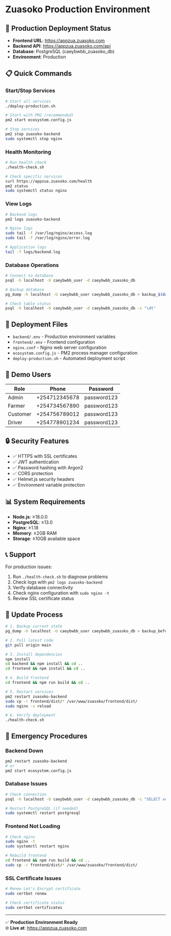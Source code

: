 # Zuasoko Production Environment

## 🚀 Production Deployment Status

- **Frontend URL**: https://appzua.zuasoko.com
- **Backend API**: https://appzua.zuasoko.com/api
- **Database**: PostgreSQL (caeybwbb_zuasoko_db)
- **Environment**: Production

## 📋 Quick Commands

### Start/Stop Services

```bash
# Start all services
./deploy-production.sh

# Start with PM2 (recommended)
pm2 start ecosystem.config.js

# Stop services
pm2 stop zuasoko-backend
sudo systemctl stop nginx
```

### Health Monitoring

```bash
# Run health check
./health-check.sh

# Check specific services
curl https://appzua.zuasoko.com/health
pm2 status
sudo systemctl status nginx
```

### View Logs

```bash
# Backend logs
pm2 logs zuasoko-backend

# Nginx logs
sudo tail -f /var/log/nginx/access.log
sudo tail -f /var/log/nginx/error.log

# Application logs
tail -f logs/backend.log
```

### Database Operations

```bash
# Connect to database
psql -h localhost -U caeybwbb_user -d caeybwbb_zuasoko_db

# Backup database
pg_dump -h localhost -U caeybwbb_user caeybwbb_zuasoko_db > backup_$(date +%Y%m%d).sql

# Check table status
psql -h localhost -U caeybwbb_user -d caeybwbb_zuasoko_db -c "\dt"
```

## 🔧 Deployment Files

- `backend/.env` - Production environment variables
- `frontend/.env` - Frontend configuration
- `nginx.conf` - Nginx web server configuration
- `ecosystem.config.js` - PM2 process manager configuration
- `deploy-production.sh` - Automated deployment script

## 👥 Demo Users

| Role     | Phone         | Password    |
| -------- | ------------- | ----------- |
| Admin    | +254712345678 | password123 |
| Farmer   | +254734567890 | password123 |
| Customer | +254756789012 | password123 |
| Driver   | +254778901234 | password123 |

## 🔒 Security Features

- ✅ HTTPS with SSL certificates
- ✅ JWT authentication
- ✅ Password hashing with Argon2
- ✅ CORS protection
- ✅ Helmet.js security headers
- ✅ Environment variable protection

## 📊 System Requirements

- **Node.js**: ≥18.0.0
- **PostgreSQL**: ≥13.0
- **Nginx**: ≥1.18
- **Memory**: ≥2GB RAM
- **Storage**: ≥10GB available space

## 📞 Support

For production issues:

1. Run `./health-check.sh` to diagnose problems
2. Check logs with `pm2 logs zuasoko-backend`
3. Verify database connectivity
4. Check nginx configuration with `sudo nginx -t`
5. Review SSL certificate status

## 🔄 Update Process

```bash
# 1. Backup current state
pg_dump -h localhost -U caeybwbb_user caeybwbb_zuasoko_db > backup_before_update.sql

# 2. Pull latest code
git pull origin main

# 3. Install dependencies
npm install
cd backend && npm install && cd ..
cd frontend && npm install && cd ..

# 4. Build frontend
cd frontend && npm run build && cd ..

# 5. Restart services
pm2 restart zuasoko-backend
sudo cp -r frontend/dist/* /var/www/zuasoko/frontend/dist/
sudo nginx -s reload

# 6. Verify deployment
./health-check.sh
```

## 🚨 Emergency Procedures

### Backend Down

```bash
pm2 restart zuasoko-backend
# or
pm2 start ecosystem.config.js
```

### Database Issues

```bash
# Check connection
psql -h localhost -U caeybwbb_user -d caeybwbb_zuasoko_db -c "SELECT version();"

# Restart PostgreSQL (if needed)
sudo systemctl restart postgresql
```

### Frontend Not Loading

```bash
# Check nginx
sudo nginx -t
sudo systemctl restart nginx

# Rebuild frontend
cd frontend && npm run build && cd ..
sudo cp -r frontend/dist/* /var/www/zuasoko/frontend/dist/
```

### SSL Certificate Issues

```bash
# Renew Let's Encrypt certificate
sudo certbot renew

# Check certificate status
sudo certbot certificates
```

---

✅ **Production Environment Ready**  
🌐 **Live at**: https://appzua.zuasoko.com
